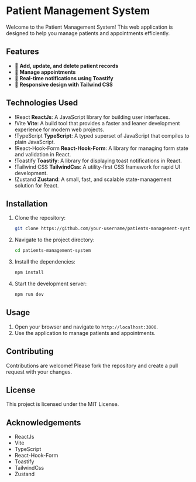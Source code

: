 # Patient Management System

Welcome to the Patient Management System! This web application is designed to help you manage patients and appointments efficiently.

## Features

- 📝 **Add, update, and delete patient records**
- 📅 **Manage appointments**
- 🔔 **Real-time notifications using Toastify**
- 📱 **Responsive design with Tailwind CSS**

## Technologies Used

- !React **ReactJs**: A JavaScript library for building user interfaces.
- !Vite **Vite**: A build tool that provides a faster and leaner development experience for modern web projects.
- !TypeScript **TypeScript**: A typed superset of JavaScript that compiles to plain JavaScript.
- !React-Hook-Form **React-Hook-Form**: A library for managing form state and validation in React.
- !Toastify **Toastify**: A library for displaying toast notifications in React.
- !Tailwind CSS **TailwindCss**: A utility-first CSS framework for rapid UI development.
- !Zustand **Zustand**: A small, fast, and scalable state-management solution for React.

## Installation

1. Clone the repository:
   ```bash
   git clone https://github.com/your-username/patients-management-system.git

2. Navigate to the project directory:
   ```bash
   cd patients-management-system

3. Install the dependencies:
   ```bash
   npm install

4. Start the development server:
   ```bash
   npm run dev

## Usage

1. Open your browser and navigate to `http://localhost:3000`.
2. Use the application to manage patients and appointments.

## Contributing

Contributions are welcome! Please fork the repository and create a pull request with your changes.

## License

This project is licensed under the MIT License.

## Acknowledgements

- ReactJs
- Vite
- TypeScript
- React-Hook-Form
- Toastify
- TailwindCss
- Zustand
